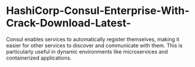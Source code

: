 # HashiCorp-Consul-Enterprise-With-Crack-Download-Latest-
Consul enables services to automatically register themselves, making it easier for other services to discover and communicate with them. This is particularly useful in dynamic environments like microservices and containerized applications.
